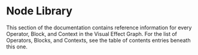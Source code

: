 # Node Library

This section of the documentation contains reference information for every Operator, Block, and Context in the Visual Effect Graph. For the list of Operators, Blocks, and Contexts, see the table of contents entries beneath this one.

